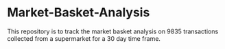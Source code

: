 # Market-Basket-Analysis
This repository is to track the market basket analysis on 9835 transactions collected from a supermarket for a 30 day time frame.
